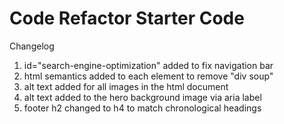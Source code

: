 # Code Refactor Starter Code
Changelog
1. id="search-engine-optimization" added to fix navigation bar
2. html semantics added to each element to remove "div soup"
3. alt text added for all images in the html document
4. alt text added to the hero background image via aria label
5. footer h2 changed to h4 to match chronological headings